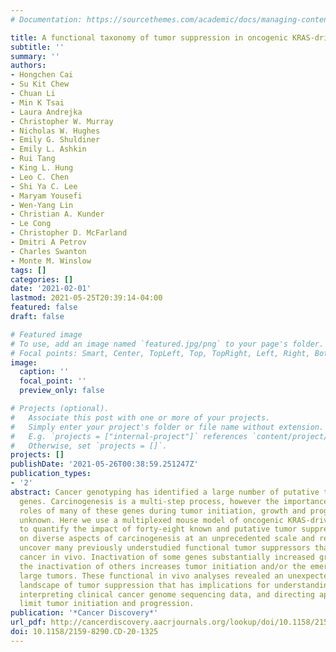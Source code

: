 ```yaml
---
# Documentation: https://sourcethemes.com/academic/docs/managing-content/

title: A functional taxonomy of tumor suppression in oncogenic KRAS-driven lung cancer
subtitle: ''
summary: ''
authors:
- Hongchen Cai
- Su Kit Chew
- Chuan Li
- Min K Tsai
- Laura Andrejka
- Christopher W. Murray
- Nicholas W. Hughes
- Emily G. Shuldiner
- Emily L. Ashkin
- Rui Tang
- King L. Hung
- Leo C. Chen
- Shi Ya C. Lee
- Maryam Yousefi
- Wen-Yang Lin
- Christian A. Kunder
- Le Cong
- Christopher D. McFarland
- Dmitri A Petrov
- Charles Swanton
- Monte M. Winslow
tags: []
categories: []
date: '2021-02-01'
lastmod: 2021-05-25T20:39:14-04:00
featured: false
draft: false

# Featured image
# To use, add an image named `featured.jpg/png` to your page's folder.
# Focal points: Smart, Center, TopLeft, Top, TopRight, Left, Right, BottomLeft, Bottom, BottomRight.
image:
  caption: ''
  focal_point: ''
  preview_only: false

# Projects (optional).
#   Associate this post with one or more of your projects.
#   Simply enter your project's folder or file name without extension.
#   E.g. `projects = ["internal-project"]` references `content/project/deep-learning/index.md`.
#   Otherwise, set `projects = []`.
projects: []
publishDate: '2021-05-26T00:38:59.251247Z'
publication_types:
- '2'
abstract: Cancer genotyping has identified a large number of putative tumor suppressor
  genes. Carcinogenesis is a multi-step process, however the importance and specific
  roles of many of these genes during tumor initiation, growth and progression remain
  unknown. Here we use a multiplexed mouse model of oncogenic KRAS-driven lung cancer
  to quantify the impact of forty-eight known and putative tumor suppressor genes
  on diverse aspects of carcinogenesis at an unprecedented scale and resolution. We
  uncover many previously understudied functional tumor suppressors that constrain
  cancer in vivo. Inactivation of some genes substantially increased growth, while
  the inactivation of others increases tumor initiation and/or the emergence of exceptionally
  large tumors. These functional in vivo analyses revealed an unexpectedly complex
  landscape of tumor suppression that has implications for understanding cancer evolution,
  interpreting clinical cancer genome sequencing data, and directing approaches to
  limit tumor initiation and progression.
publication: '*Cancer Discovery*'
url_pdf: http://cancerdiscovery.aacrjournals.org/lookup/doi/10.1158/2159-8290.CD-20-1325
doi: 10.1158/2159-8290.CD-20-1325
---
```

